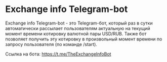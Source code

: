 # Exchange info Telegram-bot

Exchange info Telegram-bot - это Telegram-бот, который раз в сутки автоматически
рассылает пользователям актуальную на текущий момент времени котировку валютной пары USD/RUB.
Также бот позволяет получить эту котировку в произвольный момент времени по запросу пользователя 
(по команде /start).

Ссылка на бота:
https://t.me/TheExchangeInfoBot